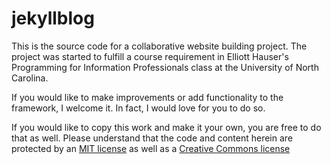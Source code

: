 jekyllblog
==========

This is the source code for a collaborative website building project. The project was started to fulfill a course requirement in Elliott Hauser's Programming for Information Professionals class at the University of North Carolina.

If you would like to make improvements or add functionality to the framework, I welcome it. In fact, I would love for you to do so.

If you would like to copy this work and make it your own, you are free to do that as well. Please understand that the code and content herein are protected by an [MIT license](http://choosealicense.com/licenses/mit/) as well as a [Creative Commons license](http://creativecommons.org/licenses/by/3.0/legalcode)
